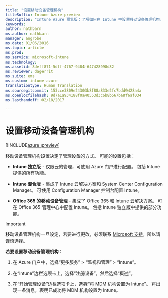 ```yaml
---
title: "设置移动设备管理机构"
titleSuffix: Intune Azure preview
description: "Intune Azure 预览版：了解如何在 Intune 中设置移动设备管理机构。 "
keywords: 
author: nathbarn
ms.author: nathbarn
manager: angrobe
ms.date: 01/06/2016
ms.topic: article
ms.prod: 
ms.service: microsoft-intune
ms.technology: 
ms.assetid: 8deff871-5dff-4767-9484-647428998d82
ms.reviewer: dagerrit
ms.suite: ems
ms.custom: intune-azure
translationtype: Human Translation
ms.sourcegitcommit: 153cce3809e24303b8f88a833e2fc7bdd9428a4a
ms.openlocfilehash: 9d7a1a934188f0a40553d3c6b8b567ba8f6af034
ms.lasthandoff: 02/18/2017

---
```


# <a name="set-the-mobile-device-management-authority"></a>设置移动设备管理机构 

[!INCLUDE[azure_preview](../includes/azure_preview.md)]

移动设备管理机构设置决定了管理设备的方式。 可能的设置包括：

- **Intune 独立版** - 仅限云的管理，可使用 Azure 门户进行配置。 包括 Intune 提供的所有功能。

- **Intune 混合版** - 集成了 Intune 云解决方案和 System Center Configuration Manager。 可使用 Configuration Manager 控制台配置 Intune。

- **Office 365 的移动设备管理** - 集成了 Office 365 和 Intune 云解决方案。 可在 Office 365 管理中心中配置 Intune。 包括 Intune 独立版中提供的部分功能。

>[!IMPORTANT]
>移动设备管理机构一旦设定，若要进行更改，必须联系 [Microsoft 支持](https://docs.microsoft.com/intune/troubleshoot/how-to-get-support-for-microsoft-intune)，所以请谨慎选择。

**若要设置移动设备管理机构：**

1. 在 Azure 门户中，选择“更多服务” > “监视和管理” > “Intune”。

2. 在“Intune”边栏选项卡上，选择“注册设备”，然后选择“概述”。

3. 在“开始管理设备”边栏选项卡上，选择“将 MDM 机构设置为 Intune”。 将出现一条消息，表明已成功将 MDM 机构设置为 Intune。

